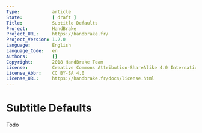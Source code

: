 ```yaml
---
Type:            article
State:           [ draft ]
Title:           Subtitle Defaults
Project:         HandBrake
Project_URL:     https://handbrake.fr/
Project_Version: 1.2.0
Language:        English
Language_Code:   en
Authors:         []
Copyright:       2018 HandBrake Team
License:         Creative Commons Attribution-ShareAlike 4.0 International
License_Abbr:    CC BY-SA 4.0
License_URL:     https://handbrake.fr/docs/license.html
---
```


Subtitle Defaults
=============================

Todo

